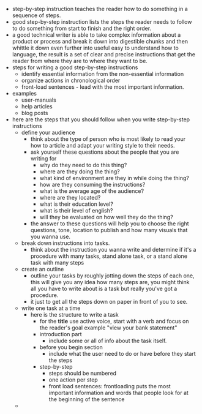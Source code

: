 - step-by-step instruction teaches the reader how to do something in a sequence of steps.
- good step-by-step instruction lists the steps the reader needs to follow to do something from start to finish and the right order.
- a good technical writer is able to take complex information about a product or process and break it down into digestible chunks and then whittle it down even further into useful easy to understand how to language, the result is a set of clear and precise instructions that get the reader from where they are to where they want to be.
- steps for writing a good step-by-step instructions
	- identify essential information from the non-essential information
	- organize actions in chronological order
	- front-load sentences - lead with the most important information.
- examples
	- user-manuals
	- help articles
	- blog posts
- here are the steps that you should follow when you write step-by-step instructions
	- define your audience
		- think about the type of person who is most likely to read your how to article and adapt your writing style to their needs.
		- ask yourself these questions about the people that you are writing for
			- why do they need to do this thing?
			- where are they doing the thing?
			- what kind of environment are they in while doing the thing?
			- how are they consuming the instructions?
			- what is the average age of the audience?
			- where are they located?
			- what is their education level?
			- what is their level of english?
			- will they be evaluated on how well they do the thing?
		- the answer to these questions will help you to choose the right questions, tone, location to publish and how many visuals that you wanna use.
	- break down instructions into tasks.
		- think about the instruction you wanna write and determine if it's a procedure with many tasks, stand alone task, or a stand alone task with many steps
	- create an outline
		- outline your tasks by roughly jotting down the steps of each one, this will give you any idea how many steps are, you might think all you have to write about is a task but really you've got a procedure.
		- it just to get all the steps down on paper in front of you to see.
	- write one task at a time
		- here is the structure to write a task
			- for the **title** use active voice, start with a verb and focus on the reader's goal example "view your bank statement"
			- introduction part
				- include some or all of info about the task itself.
			- before you begin section
				- include what the user need to do or have before they start the steps
			- step-by-step
				- steps should be numbered
				- one action per step
				- front load sentences: frontloading puts the most important information and words that people look for at the beginning of the sentence
	-